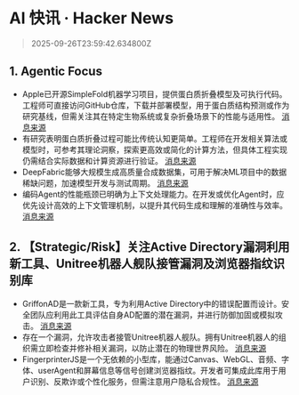 # AI 快讯 · Hacker News

> 2025-09-26T23:59:42.634800Z

## 1. Agentic Focus

- Apple已开源SimpleFold机器学习项目，提供蛋白质折叠模型及可执行代码。工程师可直接访问GitHub仓库，下载并部署模型，用于蛋白质结构预测或作为研究基线，但需关注其在特定生物系统或复杂折叠场景下的性能与适用性。 [消息来源](https://github.com/apple/ml-simplefold)
- 有研究表明蛋白质折叠过程可能比传统认知更简单。工程师在开发相关算法或模型时，可参考其理论洞察，探索更高效或简化的计算方法，但具体工程实现仍需结合实际数据和计算资源进行验证。 [消息来源](https://arxiv.org/abs/2509.18480)
- DeepFabric能够大规模生成高质量合成数据集，可用于解决ML项目中的数据稀缺问题，加速模型开发与测试周期。 [消息来源](https://lukehinds.github.io/deepfabric/)
- 编码Agent的性能瓶颈已明确为上下文处理能力。在开发或优化Agent时，应优先设计高效的上下文管理机制，以提升其代码生成和理解的准确性与效率。 [消息来源](https://runnercode.com/blog/context-is-the-bottleneck-for-coding-agents-now)

## 2. 【Strategic/Risk】关注Active Directory漏洞利用新工具、Unitree机器人舰队接管漏洞及浏览器指纹识别库

- GriffonAD是一款新工具，专为利用Active Directory中的错误配置而设计。安全团队应利用此工具评估自身AD配置的潜在漏洞，并进行防御加固或模拟攻击。 [消息来源](https://github.com/shellinvictus/GriffonAD)
- 存在一个漏洞，允许攻击者接管Unitree机器人舰队。拥有Unitree机器人的组织需立即检查并修补相关漏洞，以防止潜在的物理世界风险。 [消息来源](https://spectrum.ieee.org/unitree-robot-exploit)
- FingerprinterJS是一个无依赖的小型库，能通过Canvas、WebGL、音频、字体、userAgent和屏幕信息等信号创建浏览器指纹。开发者可集成此库用于用户识别、反欺诈或个性化服务，但需注意用户隐私合规性。 [消息来源](https://github.com/Lorenzo-Coslado/fingerprinter-js)
